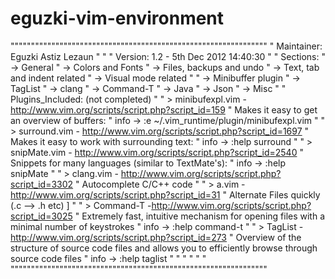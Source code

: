 eguzki-vim-environment
======================

"""""""""""""""""""""""""""""""""""""""""""""""""""""""""""""""
" Maintainer: Eguzki Astiz Lezaun
"
"
" Version: 1.2 - 5th Dec 2012 14:40:30
"
" Sections:
"    -> General
"    -> Colors and Fonts
"    -> Files, backups and undo
"    -> Text, tab and indent related
"    -> Visual mode related
"
"    -> Minibuffer plugin
"    -> TagList
"    -> clang
"    -> Command-T
"    -> Java
"    -> Json
"    -> Misc
"
" Plugins_Included: (not completed)
"
"     > minibufexpl.vim - http://www.vim.org/scripts/script.php?script_id=159
"           Makes it easy to get an overview of buffers:
"            info -> :e ~/.vim_runtime/plugin/minibufexpl.vim
" 
"      > surround.vim - http://www.vim.org/scripts/script.php?script_id=1697
"           Makes it easy to work with surrounding text:
"            info -> :help surround
" 
"      > snipMate.vim - http://www.vim.org/scripts/script.php?script_id=2540
"           Snippets for many languages (similar to TextMate's):
"            info -> :help snipMate
" 
"      > clang.vim - http://www.vim.org/scripts/script.php?script_id=3302
"           Autocomplete C/C++ code
"
"      > a.vim - http://www.vim.org/scripts/script.php?script_id=31
"           Alternate Files quickly (.c --> .h etc) ]
"
"      > Command-T -http://www.vim.org/scripts/script.php?script_id=3025 
"            Extremely fast, intuitive mechanism for opening files with a minimal number of keystrokes
"            info -> :help command-t 
"
"      > TagList - http://www.vim.org/scripts/script.php?script_id=273
"            Overview of the structure of source code files and allows you to efficiently browse through source code files
"            info -> :help taglist
"
" "
" "
" """""""""""""""""""""""""""""""""""""""""""""""""""""""""""""""
